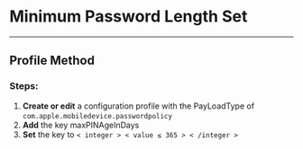 # Minimum Password Length Set
------------------------------------
## Profile Method
### Steps:

1. **Create or edit** a configuration profile with the PayLoadType of
```com.apple.mobiledevice.passwordpolicy```
2. **Add** the key maxPINAgeInDays
3. **Set** the key to ```< integer > < value ≤ 365 > < /integer >```

